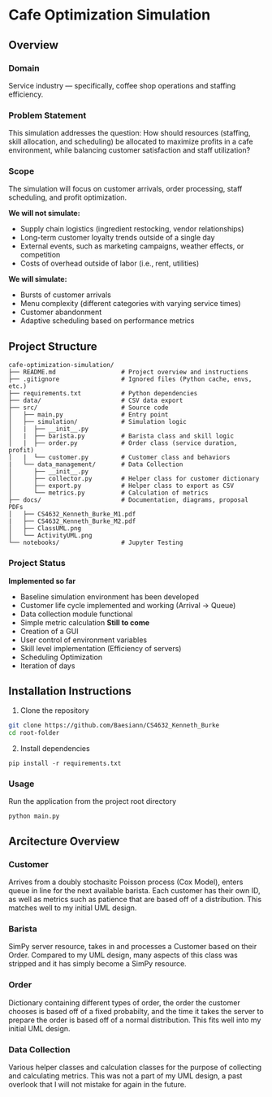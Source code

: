 # Cafe Optimization Simulation

## Overview

### Domain
Service industry — specifically, coffee shop operations and staffing efficiency.

### Problem Statement
This simulation addresses the question: How should resources (staffing, skill allocation, and scheduling) be allocated to maximize profits in a cafe environment, while balancing customer satisfaction and staff utilization?

### Scope
The simulation will focus on customer arrivals, order processing, staff scheduling, and profit optimization.  

**We will not simulate:**
- Supply chain logistics (ingredient restocking, vendor relationships)
- Long-term customer loyalty trends outside of a single day
- External events, such as marketing campaigns, weather effects, or competition
- Costs of overhead outside of labor (i.e., rent, utilities)

**We will simulate:**
- Bursts of customer arrivals
- Menu complexity (different categories with varying service times)
- Customer abandonment
- Adaptive scheduling based on performance metrics

## Project Structure

```
cafe-optimization-simulation/
├── README.md                  # Project overview and instructions
├── .gitignore                 # Ignored files (Python cache, envs, etc.)
├── requirements.txt           # Python dependencies
├── data/                      # CSV data export
├── src/                       # Source code
│   ├── main.py                # Entry point
│   ├── simulation/            # Simulation logic
│   |  ├── __init__.py
│   |  ├── barista.py          # Barista class and skill logic
│   |  ├── order.py            # Order class (service duration, profit)
│   |  └── customer.py         # Customer class and behaviors
|   └── data_management/       # Data Collection
│      ├── __init__.py         
│      ├── collector.py        # Helper class for customer dictionary
│      ├── export.py           # Helper class to export as CSV
│      └── metrics.py          # Calculation of metrics
├── docs/                      # Documentation, diagrams, proposal PDFs
│   ├── CS4632_Kenneth_Burke_M1.pdf
|   ├── CS4632_Kenneth_Burke_M2.pdf
│   ├── ClassUML.png
│   └── ActivityUML.png
└── notebooks/                 # Jupyter Testing
```

### Project Status
**Implemented so far**
- Baseline simulation environment has been developed
- Customer life cycle implemented and working (Arrival -> Queue)
- Data collection module functional
- Simple metric calculation
**Still to come**
- Creation of a GUI
- User control of environment variables
- Skill level implementation (Efficiency of servers)
- Scheduling Optimization
- Iteration of days

## Installation Instructions
1. Clone the repository
```bash
git clone https://github.com/Baesiann/CS4632_Kenneth_Burke
cd root-folder
```
2. Install dependencies
```
pip install -r requirements.txt
```
### Usage
Run the application from the project root directory
```
python main.py
```

## Arcitecture Overview
### Customer
Arrives from a doubly stochasitc Poisson process (Cox Model), enters queue in line for the next available barista. Each customer has their own ID, as well as metrics such as patience that are based off of a distribution. This matches well to my initial UML design.

### Barista
SimPy server resource, takes in and processes a Customer based on their Order. Compared to my UML design, many aspects of this class was stripped and it has simply become a SimPy resource.

### Order
Dictionary containing different types of order, the order the customer chooses is based off of a fixed probabilty, and the time it takes the server to prepare the order is based off of a normal distribution. This fits well into my initial UML design.

### Data Collection
Various helper classes and calculation classes for the purpose of collecting and calculating metrics. This was not a part of my UML design, a past overlook that I will not mistake for again in the future.